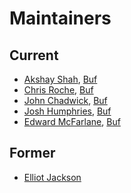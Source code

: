 Maintainers
===========

## Current
* [Akshay Shah](https://github.com/akshayjshah), [Buf](https://buf.build)
* [Chris Roche](https://github.com/rodaine), [Buf](https://buf.build)
* [John Chadwick](https://github.com/jchadwick-buf), [Buf](https://buf.build)
* [Josh Humphries](https://github.com/jhump), [Buf](https://buf.build)
* [Edward McFarlane](https://github.com/emcfarlane), [Buf](https://buf.build)

## Former
* [Elliot Jackson](https://github.com/elliotmjackson)
